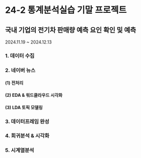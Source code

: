 # 24-2 통계분석실습 기말 프로젝트 
## 국내 기업의 전기차 판매량 예측 요인 확인 및 예측
2024.11.19 ~ 2024.12.13

### 1. 데이터 수집
### 2. 네이버 뉴스
#### (1) 전처리
#### (2) EDA & 워드클라우드 시각화
#### (3) LDA 토픽 모델링
### 3. 데이터프레임 완성
### 4. 회귀분석 & 시각화
### 5. 시계열분석
